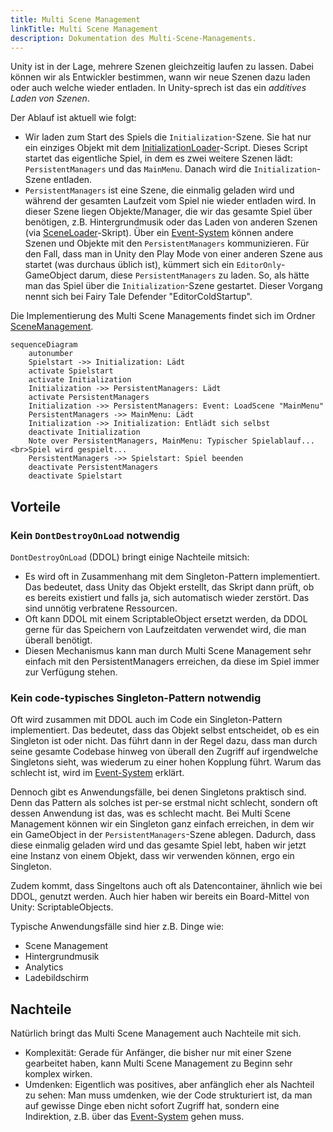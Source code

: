 ```yaml
---
title: Multi Scene Management
linkTitle: Multi Scene Management
description: Dokumentation des Multi-Scene-Managements.
---
```


Unity ist in der Lage, mehrere Szenen gleichzeitig laufen zu lassen.
Dabei können wir als Entwickler bestimmen, wann wir neue Szenen dazu laden oder auch welche wieder entladen.
In Unity-sprech ist das ein _additives Laden von Szenen_.

Der Ablauf ist aktuell wie folgt:

* Wir laden zum Start des Spiels die `Initialization`-Szene. Sie hat nur ein einziges Objekt mit dem [InitializationLoader](https://github.com/BoundfoxStudios/community-project/blob/develop/CommunityProject/Assets/_Game/Scripts/Runtime/Infrastructure/SceneManagement/InitializationLoader.cs)-Script. Dieses Script startet das eigentliche Spiel, in dem es zwei weitere Szenen lädt: `PersistentManagers` und das `MainMenu`. Danach wird die `Initialization`-Szene entladen.
* `PersistentManagers` ist eine Szene, die einmalig geladen wird und während der gesamten Laufzeit vom Spiel nie wieder entladen wird. In dieser Szene liegen Objekte/Manager, die wir das gesamte Spiel über benötigen, z.B. Hintergrundmusik oder das Laden von anderen Szenen (via [SceneLoader](https://github.com/BoundfoxStudios/community-project/blob/develop/CommunityProject/Assets/_Game/Scripts/Runtime/Infrastructure/SceneManagement/SceneLoader.cs)-Skript). Über ein [Event-System](../event-system/) können andere Szenen und Objekte mit den `PersistentManagers` kommunizieren. Für den Fall, dass man in Unity den Play Mode von einer anderen Szene aus startet (was durchaus üblich ist), kümmert sich ein `EditorOnly`-GameObject darum, diese `PersistentManagers` zu laden. So, als hätte man das Spiel über die `Initialization`-Szene gestartet. Dieser Vorgang nennt sich bei Fairy Tale Defender "EditorColdStartup".

Die Implementierung des Multi Scene Managements findet sich im Ordner [SceneManagement](https://github.com/BoundfoxStudios/community-project/tree/develop/CommunityProject/Assets/_Game/Scripts/Runtime/Infrastructure/SceneManagement).

```mermaid
sequenceDiagram
    autonumber
    Spielstart ->> Initialization: Lädt
    activate Spielstart
    activate Initialization
    Initialization ->> PersistentManagers: Lädt
    activate PersistentManagers
    Initialization ->> PersistentManagers: Event: LoadScene "MainMenu"
    PersistentManagers ->> MainMenu: Lädt
    Initialization ->> Initialization: Entlädt sich selbst
    deactivate Initialization
    Note over PersistentManagers, MainMenu: Typischer Spielablauf...<br>Spiel wird gespielt...
    PersistentManagers ->> Spielstart: Spiel beenden
    deactivate PersistentManagers
    deactivate Spielstart
```

## Vorteile

### Kein `DontDestroyOnLoad` notwendig

`DontDestroyOnLoad` (DDOL) bringt einige Nachteile mitsich:

* Es wird oft in Zusammenhang mit dem Singleton-Pattern implementiert. Das bedeutet, dass Unity das Objekt erstellt, das Skript dann prüft, ob es bereits existiert und falls ja, sich automatisch wieder zerstört. Das sind unnötig verbratene Ressourcen.
* Oft kann DDOL mit einem ScriptableObject ersetzt werden, da DDOL gerne für das Speichern von Laufzeitdaten verwendet wird, die man überall benötigt.
* Diesen Mechanismus kann man durch Multi Scene Management sehr einfach mit den PersistentManagers erreichen, da diese im Spiel immer zur Verfügung stehen.

### Kein code-typisches Singleton-Pattern notwendig

Oft wird zusammen mit DDOL auch im Code ein Singleton-Pattern implementiert.
Das bedeutet, dass das Objekt selbst entscheidet, ob es ein Singleton ist oder nicht.
Das führt dann in der Regel dazu, dass man durch seine gesamte Codebase hinweg von überall den Zugriff auf irgendwelche Singletons sieht, was wiederum zu einer hohen Kopplung führt.
Warum das schlecht ist, wird im [Event-System](../event-system/) erklärt.

Dennoch gibt es Anwendungsfälle, bei denen Singletons praktisch sind. 
Denn das Pattern als solches ist per-se erstmal nicht schlecht, sondern oft dessen Anwendung ist das, was es schlecht macht.
Bei Multi Scene Management können wir ein Singleton ganz einfach erreichen, in dem wir ein GameObject in der `PersistentManagers`-Szene ablegen.
Dadurch, dass diese einmalig geladen wird und das gesamte Spiel lebt, haben wir jetzt eine Instanz von einem Objekt, dass wir verwenden können, ergo ein Singleton.

Zudem kommt, dass Singeltons auch oft als Datencontainer, ähnlich wie bei DDOL, genutzt werden.
Auch hier haben wir bereits ein Board-Mittel von Unity: ScriptableObjects.

Typische Anwendungsfälle sind hier z.B. Dinge wie:

* Scene Management
* Hintergrundmusik
* Analytics
* Ladebildschirm

## Nachteile

Natürlich bringt das Multi Scene Management auch Nachteile mit sich.

* Komplexität: Gerade für Anfänger, die bisher nur mit einer Szene gearbeitet haben, kann Multi Scene Management zu Beginn sehr komplex wirken.
* Umdenken: Eigentlich was positives, aber anfänglich eher als Nachteil zu sehen: Man muss umdenken, wie der Code strukturiert ist, da man auf gewisse Dinge eben nicht sofort Zugriff hat, sondern eine Indirektion, z.B. über das [Event-System](../event-system/) gehen muss.

